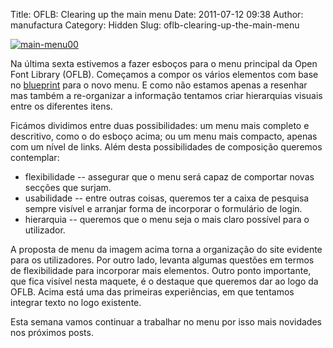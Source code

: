 Title: OFLB: Clearing up the main menu
Date: 2011-07-12 09:38
Author: manufactura
Category: Hidden
Slug: oflb-clearing-up-the-main-menu

[![](http://blog.manufacturaindependente.org/wp-content/uploads/2011/07/main-menu00.png "main-menu00")](http://blog.manufacturaindependente.org/wp-content/uploads/2011/07/main-menu00.png)

Na última sexta estivemos a fazer esboços para o menu principal da Open
Font Library (OFLB). Começamos a compor os vários elementos com base no
[blueprint](https://blueprints.launchpad.net/openfontlibrary/+spec/header-menu)
para o novo menu. E como não estamos apenas a resenhar mas também a
re-organizar a informação tentamos criar hierarquias visuais entre os
diferentes itens.

Ficámos dividimos entre duas possibilidades: um menu mais completo e
descritivo, como o do esboço acima; ou um menu mais compacto, apenas com
um nível de links. Além desta possibilidades de composição queremos
contemplar:

-   flexibilidade -- assegurar que o menu será capaz de comportar novas
    secções que surjam.
-   usabilidade -- entre outras coisas, queremos ter a caixa de pesquisa
    sempre visível e arranjar forma de incorporar o formulário de login.
-   hierarquia -- queremos que o menu seja o mais claro possível para o
    utilizador.

A proposta de menu da imagem acima torna a organização do site evidente
para os utilizadores. Por outro lado, levanta algumas questões em termos
de flexibilidade para incorporar mais elementos. Outro ponto importante,
que fica visível nesta maquete, é o destaque que queremos dar ao logo da
OFLB. Acima está uma das primeiras experiências, em que tentamos
integrar texto no logo existente.

Esta semana vamos continuar a trabalhar no menu por isso mais novidades
nos próximos posts.


